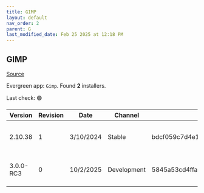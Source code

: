 ```yaml
---
title: GIMP
layout: default
nav_order: 2
parent: G
last_modified_date: Feb 25 2025 at 12:18 PM
---
```


## GIMP

[Source](https://www.gimp.org/)

Evergreen app: `Gimp`. Found **2** installers.

Last check: 🟢

| Version   | Revision | Date      | Channel     | Sha256                                                           | URI                                                                                                                                                                |
| --------- | -------- | --------- | ----------- | ---------------------------------------------------------------- | ------------------------------------------------------------------------------------------------------------------------------------------------------------------ |
| 2.10.38   | 1        | 3/10/2024 | Stable      | bdcf059c7d4e1b0ab59f8dc5f199ebb60ae0445460bf67ff8e4e438a89cee3d8 | [https://mirror.umd.edu/gimp/gimp/v2.10/windows/gimp-2.10.38-setup-1.exe](https://mirror.umd.edu/gimp/gimp/v2.10/windows/gimp-2.10.38-setup-1.exe)                 |
| 3.0.0-RC3 | 0        | 10/2/2025 | Development | 5845a53cd4ffa954abb91e404feea5b41afa50df3dcbd13c90e5ee17e4ddaa86 | [https://forksystems.mm.fcix.net/gimp/gimp/v3.0/windows/gimp-3.0.0-RC3-setup.exe](https://forksystems.mm.fcix.net/gimp/gimp/v3.0/windows/gimp-3.0.0-RC3-setup.exe) |
